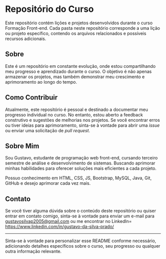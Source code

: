 # Repositório do Curso

Este repositório contém lições e projetos desenvolvidos durante o curso Formação Front-end. Cada pasta neste repositório corresponde a uma lição ou projeto específico, contendo os arquivos relacionados e possíveis recursos adicionais.

## Sobre

Este é um repositório em constante evolução, onde estou compartilhando meu progresso e aprendizado durante o curso. O objetivo é não apenas armazenar os projetos, mas também demonstrar meu crescimento e aprimoramento ao longo do tempo.

## Como Contribuir

Atualmente, este repositório é pessoal e destinado a documentar meu progresso individual no curso. No entanto, estou aberto a feedback construtivo e sugestões de melhorias nos projetos. Se você encontrar erros ou tiver ideias para aprimoramento, sinta-se à vontade para abrir uma *issue* ou enviar uma solicitação de *pull request*.

## Sobre Mim

Sou Gustavo, estudante de programação web front-end, cursando terceiro semestre de análise e desenvolvimento de sistemas. Buscando aprimorar minhas habilidades para oferecer soluções mais eficientes a cada projeto.

Possuo conhecimento em HTML, CSS, JS, Bootstrap, MySQL, Java, Git, GitHub e desejo aprimorar cada vez mais.
## Contato

Se você tiver alguma dúvida sobre o conteúdo deste repositório ou quiser entrar em contato comigo, sinta-se à vontade para enviar um e-mail para gustavosilvap2005@gmail.com ou me encontrar no LinkedIn= https://www.linkedin.com/in/gustavo-da-silva-prado/

---

Sinta-se à vontade para personalizar esse README conforme necessário, adicionando detalhes específicos sobre o curso, seu progresso ou qualquer outra informação relevante.
